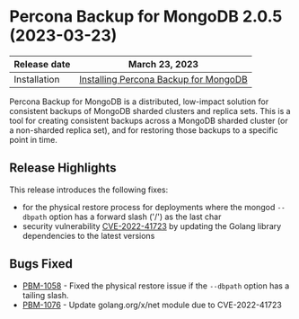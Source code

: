# Percona Backup for MongoDB 2.0.5 (2023-03-23)

| Release date | March 23, 2023  |
|------------- | ---------------|
| Installation | [Installing Percona Backup for MongoDB](../installation.md) |


Percona Backup for MongoDB is a distributed, low-impact solution for consistent backups of MongoDB sharded clusters and replica sets. This is a tool for creating consistent backups across a MongoDB sharded cluster (or a non-sharded replica set), and for restoring those backups to a specific point in time.

## Release Highlights

This release introduces the following fixes:

* for the physical restore process for deployments where the mongod `--dbpath` option has a forward slash ('/') as the last char
* security vulnerability [CVE-2022-41723](https://cve.mitre.org/cgi-bin/cvename.cgi?name=CVE-2022-41723) by updating the Golang library dependencies to the latest versions

## Bugs Fixed

* [PBM-1058](https://jira.percona.com/browse/PBM-1058) - Fixed the physical restore issue if the `--dbpath` option has a tailing slash.
* [PBM-1076](https://jira.percona.com/browse/PBM-1076) - Update golang.org/x/net module due to CVE-2022-41723